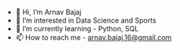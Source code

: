 - 👋 Hi, I’m Arnav Bajaj
- 👀 I’m interested in Data Science and Sports
- 🌱 I’m currently learning - Python, SQL
- 📫 How to reach me - arnav.bajaj.16@gmail.com

<!---
arnavb16/arnavb16 is a ✨ special ✨ repository because its `README.md` (this file) appears on your GitHub profile.
You can click the Preview link to take a look at your changes.
--->
